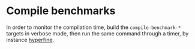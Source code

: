 # Compile benchmarks

In order to monitor the compilation time, build the `compile-benchmark-*` targets in verbose mode, then run the same command through a timer, by instance [hyperfine](https://github.com/sharkdp/hyperfine).
